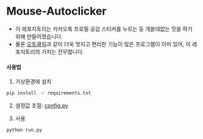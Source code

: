 # Mouse-Autoclicker

- 이 레포지토리는 카카오톡 프로필 공감 스티커를 누르는 등 개쓸데없는 짓을 하기 위해 만들어졌습니다.
- 물론 [오토클릭](https://autoclick.co.kr/)과 같이 더욱 멋지고 편리한 기능이 많은 프로그램이 이미 있어, 이 레포지토리의 가치는 전무합니다.

#### 사용법

1. 가상환경에 설치
```sh
pip install -r requirements.txt
```

2. 설정값 조절: [config.py](./config.py)

3. 사용
```python
python run.py
```